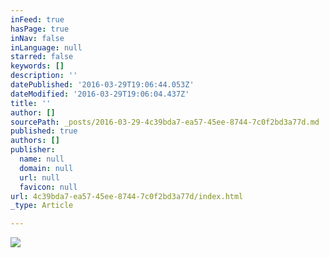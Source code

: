 ```yaml
---
inFeed: true
hasPage: true
inNav: false
inLanguage: null
starred: false
keywords: []
description: ''
datePublished: '2016-03-29T19:06:44.053Z'
dateModified: '2016-03-29T19:06:04.437Z'
title: ''
author: []
sourcePath: _posts/2016-03-29-4c39bda7-ea57-45ee-8744-7c0f2bd3a77d.md
published: true
authors: []
publisher:
  name: null
  domain: null
  url: null
  favicon: null
url: 4c39bda7-ea57-45ee-8744-7c0f2bd3a77d/index.html
_type: Article

---
```

![](https://the-grid-user-content.s3-us-west-2.amazonaws.com/19ff8f18-1d8e-48f2-aac3-3df2e271a11c.jpg)